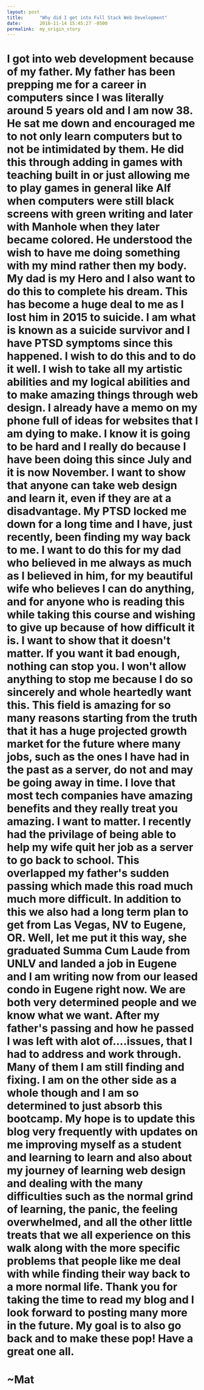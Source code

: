 ```yaml
---
layout: post
title:      "Why did I get into Full Stack Web Development"
date:       2018-11-14 15:45:27 -0500
permalink:  my_origin_story
---
```



# I got into web development because of my father. My father has been prepping me for a career in computers since I was literally around 5 years old and I am now 38. He sat me down and encouraged me to not only learn computers but to not be intimidated by them. He did this through adding in games with teaching built in or just allowing me to play games in general like Alf when computers were still black screens with green writing and later with Manhole when they later became colored. He understood the wish to have me doing something with my mind rather then my body. My dad is my Hero and I also want to do this to complete his dream. This has become a huge deal to me as I lost him in 2015 to suicide. I am what is known as a suicide survivor and I have PTSD symptoms since this happened. I wish to do this and to do it well. I wish to take all my artistic abilities and my logical abilities and to make amazing things through web design. I already have a memo on my phone full of ideas for websites that I am dying to make. I know it is going to be hard and I really do because I have been doing this since July and it is now November. I want to show that anyone can take web design and learn it, even if they are at a disadvantage. My PTSD locked me down for a long time and I have, just recently, been finding my way back to me. I want to do this for my dad who believed in me always as much as I believed in him, for my beautiful wife who believes I can do anything, and for anyone who is reading this while taking this course and wishing to give up because of how difficult it is. I want to show that it doesn't matter. If you want it bad enough, nothing can stop you. I won't allow anything to stop me because I do so sincerely and whole heartedly want this. This field is amazing for so many reasons starting from the truth that it has a huge projected growth market for the future where many jobs, such as the ones I have had in the past as a server, do not and may be going away in time. I love that most tech companies have amazing benefits and they really treat you amazing. I want to matter. I recently had the privilage of being able to help my wife quit her job as a server to go back to school. This overlapped my father's sudden passing which made this road much much more difficult. In addition to this we also had a long term plan to get from Las Vegas, NV to Eugene, OR. Well, let me put it this way, she graduated Summa Cum Laude from UNLV and landed a job in Eugene and I am writing now from our leased condo in Eugene right now. We are both very determined people and we know what we want. After my father's passing and how he passed I was left with alot of....issues, that I had to address and work through. Many of them I am still finding and fixing. I am on the other side as a whole though and I am so determined to just absorb this bootcamp. My hope is to update this blog very frequently with updates on me improving myself as a student and learning to learn and also about my journey of learning web design and dealing with the many difficulties such as the normal grind of learning, the panic, the feeling overwhelmed, and all the other little treats that we all experience on this walk along with the more specific problems that people like me deal with while finding their way back to a more normal life. Thank you for taking the time to read my blog and I look forward to posting many more in the future. My goal is to also go back and to make these pop! Have a great one all. 
# ~Mat
